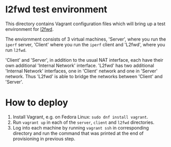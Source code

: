 # l2fwd test environment

This directory contains Vagrant configuration files which will bring up a test
environment for [l2fwd](https://github.com/binw666/xdp/examples/l2fwd/l2fwd.go).

The enviornment consists of 3 virtual machines, 'Server', where you run the
`iperf` server, 'Client' where you run the `iperf` client and 'L2fwd', where
you run `l2fwd`.

'Client' and 'Server', in addition to the usual NAT interface, each have their
own additional 'Internal Network' interface.
'L2fwd' has two additional 'Internal Network' interfaces, one in 'Client'
network and one in 'Server' network. Thus 'L2fwd' is able to bridge the
networks between 'Client' and 'Server'.

# How to deploy

1. Install Vagrant, e.g. on Fedora Linux: `sudo dnf install vagrant`.
2. Run `vagrant up` in each of the `server`, `client` and `l2fwd` directories.
3. Log into each machine by running `vagrant ssh` in corresponding directory
   and run the command that was printed at the end of provisioning in previous
   step.
